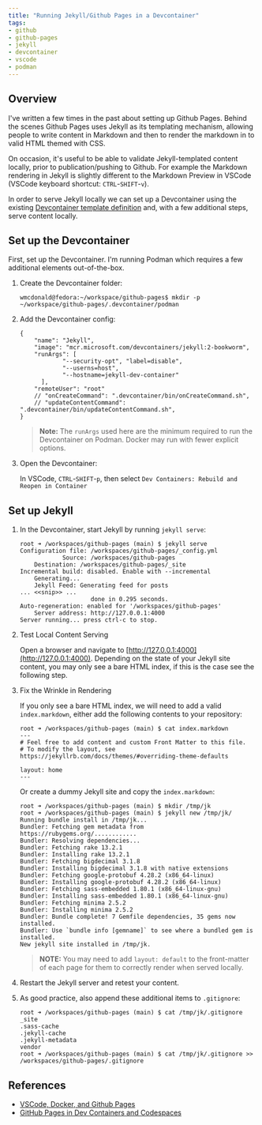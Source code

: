 ```yaml
---
title: "Running Jekyll/Github Pages in a Devcontainer"
tags:
- github
- github-pages
- jekyll
- devcontainer
- vscode
- podman
---
```


## Overview
I've written a few times in the past about setting up Github Pages. Behind the scenes Github Pages uses Jekyll as its templating mechanism, allowing people to write content in Markdown and then to render the markdown in to valid HTML themed with CSS.

On occasion, it's useful to be able to validate Jekyll-templated content locally, prior to publication/pushing to Github. For example the Markdown rendering in Jekyll is slightly different to the Markdown Preview in VSCode (VSCode keyboard shortcut: `CTRL`-`SHIFT`-`v`).

In order to serve Jekyll locally we can set up a Devcontainer using the existing [Devcontainer template definition](https://github.com/devcontainers/templates/tree/main/src/jekyll) and, with a few additional steps, serve content locally.

## Set up the Devcontainer

First, set up the Devcontainer. I'm  running Podman which requires a few additional elements out-of-the-box.

1. Create the Devcontainer folder:

	```
	wmcdonald@fedora:~/workspace/github-pages$ mkdir -p ~/workspace/github-pages/.devcontainer/podman
	```

2. Add the Devcontainer config:

	```
	{
        "name": "Jekyll",
        "image": "mcr.microsoft.com/devcontainers/jekyll:2-bookworm",
        "runArgs": [
                "--security-opt", "label=disable",
                "--userns=host",
                "--hostname=jekyll-dev-container"
          ],
        "remoteUser": "root"
        // "onCreateCommand": ".devcontainer/bin/onCreateCommand.sh",
        // "updateContentCommand": ".devcontainer/bin/updateContentCommand.sh",
	}
	```

	> **Note:** The `runArgs` used here are the minimum required to run the Devcontainer on Podman. Docker may run with fewer explicit options.

3. Open the Devcontainer:

	In VSCode, `CTRL`-`SHIFT`-`p`, then select `Dev Containers: Rebuild and Reopen in Container`

## Set up Jekyll

1. In the Devcontainer, start Jekyll by running `jekyll serve`:

	```
	root ➜ /workspaces/github-pages (main) $ jekyll serve
	Configuration file: /workspaces/github-pages/_config.yml
				Source: /workspaces/github-pages
		Destination: /workspaces/github-pages/_site
	Incremental build: disabled. Enable with --incremental
		Generating... 
		Jekyll Feed: Generating feed for posts
	... <<snip>> ...
						done in 0.295 seconds.
	Auto-regeneration: enabled for '/workspaces/github-pages'
		Server address: http://127.0.0.1:4000
	Server running... press ctrl-c to stop.
	```

2. Test Local Content Serving

	Open a browser and navigate to [http://127.0.0.1:4000](http://127.0.0.1:4000). Depending on the state of your Jekyll site content, you may only see a bare HTML index, if this is the case see the following step.

3. Fix the Wrinkle in Rendering

	If you only see a bare HTML index, we will need to add a valid `index.markdown`, either add the following contents to your repository:

	```
	root ➜ /workspaces/github-pages (main) $ cat index.markdown 
	---
	# Feel free to add content and custom Front Matter to this file.
	# To modify the layout, see https://jekyllrb.com/docs/themes/#overriding-theme-defaults

	layout: home
	---
	```

	Or create a dummy Jekyll site and copy the `index.markdown`:

	```
	root ➜ /workspaces/github-pages (main) $ mkdir /tmp/jk
	root ➜ /workspaces/github-pages (main) $ jekyll new /tmp/jk/
	Running bundle install in /tmp/jk... 
	Bundler: Fetching gem metadata from https://rubygems.org/............
	Bundler: Resolving dependencies...
	Bundler: Fetching rake 13.2.1
	Bundler: Installing rake 13.2.1
	Bundler: Fetching bigdecimal 3.1.8
	Bundler: Installing bigdecimal 3.1.8 with native extensions
	Bundler: Fetching google-protobuf 4.28.2 (x86_64-linux)
	Bundler: Installing google-protobuf 4.28.2 (x86_64-linux)
	Bundler: Fetching sass-embedded 1.80.1 (x86_64-linux-gnu)
	Bundler: Installing sass-embedded 1.80.1 (x86_64-linux-gnu)
	Bundler: Fetching minima 2.5.2
	Bundler: Installing minima 2.5.2
	Bundler: Bundle complete! 7 Gemfile dependencies, 35 gems now installed.
	Bundler: Use `bundle info [gemname]` to see where a bundled gem is installed.
	New jekyll site installed in /tmp/jk. 
	```

	> **NOTE:** You may need to add `layout: default` to the front-matter of each page for them to correctly render when served locally.


4. Restart the Jekyll server and retest your content.

5. As good practice, also append these additional items to `.gitignore`:

	```
	root ➜ /workspaces/github-pages (main) $ cat /tmp/jk/.gitignore 
	_site
	.sass-cache
	.jekyll-cache
	.jekyll-metadata
	vendor
	root ➜ /workspaces/github-pages (main) $ cat /tmp/jk/.gitignore >> /workspaces/github-pages/.gitignore
	```

## References

- [VSCode, Docker, and Github Pages](https://www.allisonthackston.com/articles/vscode-docker-github-pages.html)
- [GitHub Pages in Dev Containers and Codespaces](https://blog.robsewell.com/blog/github-pages-in-dev-containers-and-codespaces/)
